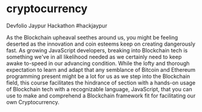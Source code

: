 # cryptocurrency
Devfolio Jaypur Hackathon #hackjaypur 

As the Blockchain upheaval seethes around us, you might be feeling deserted as the innovation and coin esteems keep on creating dangerously fast. 
As growing JavaScript developers, breaking into Blockchain tech is something we've in all likelihood needed as we certainly need to keep awake to-speed in our advancing condition. 
While the lofty and thorough expectation to learn and adapt that any semblance of Bitcoin and Ethereum programming present might be a lot for us as we step into the Blockchain field, this course facilitates the hindrance of section with a hands-on usage of Blockchain tech with a recognizable language, JavaScript, that you can use to make and comprehend a Blockchain framework fit for facilitating our own Cryptocurrency.
